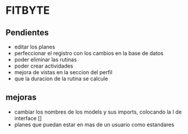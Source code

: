 # FITBYTE

## Pendientes
- editar los planes
- perfeccionar el registro con los cambios en la base de datos
- poder eliminar las rutinas
- poder crear actividades
- mejora de vistas en la seccion del perfil
- que la duracion de la rutina se calcule


## mejoras
- cambiar los nombres de los models y sus imports, colocando la I de interface []
- planes que puedan estar en mas de un usuario como estandares

